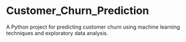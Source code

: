 # Customer_Churn_Prediction
A Python project for predicting customer churn using machine learning techniques and exploratory data analysis.
